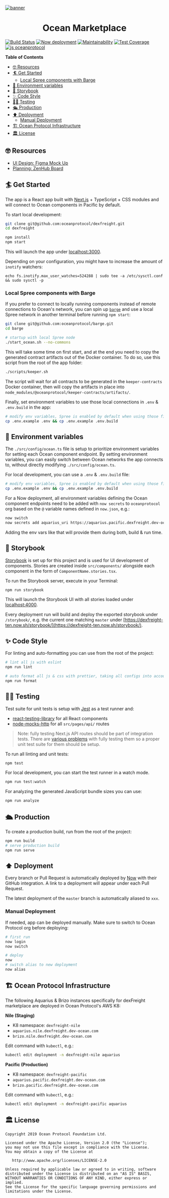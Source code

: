 [![banner](https://raw.githubusercontent.com/oceanprotocol/art/master/github/repo-banner%402x.png)](https://oceanprotocol.com)

<h1 align="center">Ocean Marketplace</h1>

> 

[![Build Status](https://travis-ci.com/oceanprotocol/market.svg?branch=master)](https://travis-ci.com/oceanprotocol/market)
[![Now deployment](https://flat.badgen.net/badge/now/auto-deployment/21c4dd?icon=now)](https://zeit.co/oceanprotocol/market)
[![Maintainability](https://api.codeclimate.com/v1/badges/d114f94f75e6efd2ee71/maintainability)](https://codeclimate.com/repos/5e3933869a31771fd800011c/maintainability)
[![Test Coverage](https://api.codeclimate.com/v1/badges/d114f94f75e6efd2ee71/test_coverage)](https://codeclimate.com/repos/5e3933869a31771fd800011c/test_coverage)
[![js oceanprotocol](https://img.shields.io/badge/js-oceanprotocol-7b1173.svg)](https://github.com/oceanprotocol/eslint-config-oceanprotocol)

**Table of Contents**

- [🤓 Resources](#-resources)
- [🏄 Get Started](#-get-started)
  - [Local Spree components with Barge](#local-spree-components-with-barge)
- [🦑 Environment variables](#-environment-variables)
- [🎨 Storybook](#-storybook)
- [✨ Code Style](#-code-style)
- [👩‍🔬 Testing](#-testing)
- [🛳 Production](#-production)
- [⬆️ Deployment](#️-deployment)
  - [Manual Deployment](#manual-deployment)
- [🏗 Ocean Protocol Infrastructure](#-ocean-protocol-infrastructure)
- [🏛 License](#-license)

## 🤓 Resources

- [UI Design: Figma Mock Up](https://www.figma.com/file/K38ZsQjzndyp2YFJCLxIN7/dexFreight-Marketplace)
- [Planning: ZenHub Board](https://app.zenhub.com/workspaces/dexfreight-marketplace-5e2f201751116794cf4f2e75/board?repos=236508929)

## 🏄 Get Started

The app is a React app built with [Next.js](https://nextjs.org) + TypeScript + CSS modules and will connect to Ocean components in Pacific by default.

To start local development:

```bash
git clone git@github.com:oceanprotocol/dexfreight.git
cd dexfreight

npm install
npm start
```

This will launch the app under [localhost:3000](http://localhost:3000).

Depending on your configuration, you might have to increase the amount of `inotify` watchers:

```
echo fs.inotify.max_user_watches=524288 | sudo tee -a /etc/sysctl.conf && sudo sysctl -p
```

### Local Spree components with Barge

If you prefer to connect to locally running components instead of remote connections to Ocean's network, you can spin up [`barge`](https://github.com/oceanprotocol/barge) and use a local Spree network in another terminal before running `npm start`:

```bash
git clone git@github.com:oceanprotocol/barge.git
cd barge

# startup with local Spree node
./start_ocean.sh --no-commons
```

This will take some time on first start, and at the end you need to copy the generated contract artifacts out of the Docker container. To do so, use this script from the root of the app folder:

```bash
./scripts/keeper.sh
```

The script will wait for all contracts to be generated in the `keeper-contracts` Docker container, then will copy the artifacts in place into `node_modules/@oceanprotocol/keeper-contracts/artifacts/`.

Finally, set environment variables to use those local connections in `.env` & `.env.build` in the app:

```bash
# modify env variables, Spree is enabled by default when using those files
cp .env.example .env && cp .env.example .env.build
```

## 🦑 Environment variables

The `./src/config/ocean.ts` file is setup to prioritize environment variables for setting each Ocean component endpoint. By setting environment variables, you can easily switch between Ocean networks the app connects to, without directly modifying `./src/config/ocean.ts`.

For local development, you can use a `.env` & `.env.build` file:

```bash
# modify env variables, Spree is enabled by default when using those files
cp .env.example .env && cp .env.example .env.build
```

For a Now deployment, all environment variables defining the Ocean component endpoints need to be added with `now secrets` to `oceanprotocol` org based on the `@` variable names defined in `now.json`, e.g.:

```bash
now switch
now secrets add aquarius_uri https://aquarius.pacific.dexfreight.dev-ocean.com
```

Adding the env vars like that will provide them during both, build & run time.

## 🎨 Storybook

[Storybook](https://storybook.js.org) is set up for this project and is used for UI development of components. Stories are created inside `src/components/` alongside each component in the form of `ComponentName.stories.tsx`.

To run the Storybook server, execute in your Terminal:

```bash
npm run storybook
```

This will launch the Storybook UI with all stories loaded under [localhost:4000](http://localhost:4000).

Every deployment run will build and deploy the exported storybook under `/storybook/`, e.g. the current one matching `master` under [https://dexfreight-ten.now.sh/storybook/](https://dexfreight-ten.now.sh/storybook/).

## ✨ Code Style

For linting and auto-formatting you can use from the root of the project:

```bash
# lint all js with eslint
npm run lint

# auto format all js & css with prettier, taking all configs into account
npm run format
```

## 👩‍🔬 Testing

Test suite for unit tests is setup with [Jest](https://jestjs.io) as a test runner and:

- [react-testing-library](https://github.com/kentcdodds/react-testing-library) for all React components
- [node-mocks-http](https://github.com/howardabrams/node-mocks-http) for all `src/pages/api/` routes

> Note: fully testing Next.js API routes should be part of integration tests. There are [various problems](https://spectrum.chat/next-js/general/api-routes-unit-testing~aa868f97-3a7d-45fe-97e5-3f0408f0022d) with fully testing them so a proper unit test suite for them should be setup.

To run all linting and unit tests:

```bash
npm test
```

For local development, you can start the test runner in a watch mode.

```bash
npm run test:watch
```

For analyzing the generated JavaScript bundle sizes you can use:

```bash
npm run analyze
```

## 🛳 Production

To create a production build, run from the root of the project:

```bash
npm run build
# serve production build
npm run serve
```

## ⬆️ Deployment

Every branch or Pull Request is automatically deployed by [Now](https://zeit.co/now) with their GitHub integration. A link to a deployment will appear under each Pull Request.

The latest deployment of the `master` branch is automatically aliased to `xxx`.

### Manual Deployment

If needed, app can be deployed manually. Make sure to switch to Ocean Protocol org before deploying:

```bash
# first run
now login
now switch

# deploy
now
# switch alias to new deployment
now alias
```

## 🏗 Ocean Protocol Infrastructure

The following Aquarius & Brizo instances specifically for dexFreight marketplace are deployed in Ocean Protocol's AWS K8:

**Nile (Staging)**

- K8 namespace: `dexfreight-nile`
- `aquarius.nile.dexfreight.dev-ocean.com`
- `brizo.nile.dexfreight.dev-ocean.com`

Edit command with `kubectl`, e.g.:

```bash
kubectl edit deployment -n dexfreight-nile aquarius
```

**Pacific (Production)**

- K8 namespace: `dexfreight-pacific`
- `aquarius.pacific.dexfreight.dev-ocean.com`
- `brizo.pacific.dexfreight.dev-ocean.com`

Edit command with `kubectl`, e.g.:

```bash
kubectl edit deployment -n dexfreight-pacific aquarius
```

## 🏛 License

```text
Copyright 2019 Ocean Protocol Foundation Ltd.

Licensed under the Apache License, Version 2.0 (the "License");
you may not use this file except in compliance with the License.
You may obtain a copy of the License at

   http://www.apache.org/licenses/LICENSE-2.0

Unless required by applicable law or agreed to in writing, software
distributed under the License is distributed on an "AS IS" BASIS,
WITHOUT WARRANTIES OR CONDITIONS OF ANY KIND, either express or implied.
See the License for the specific language governing permissions and
limitations under the License.
```
